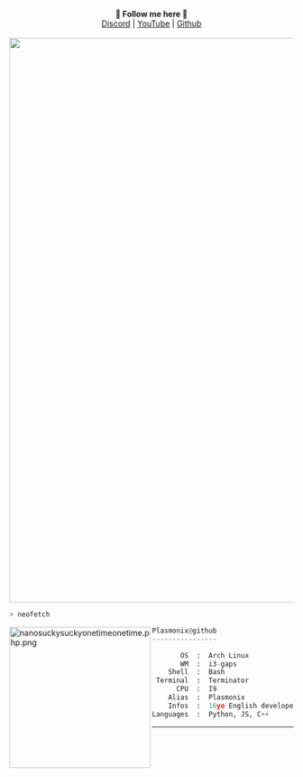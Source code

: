 <p align="center">
  <b>🎨 Follow me here 🎨</b><br>  
  <a href="https://discord.gg/Plasmonix">Discord</a> |
  <a href="https://www.youtube.com/channel/NDFC_eodnEhKPFF_jnjxDY9d">YouTube</a> |
  <a href="https://github.com/Plasmonix">Github</a><br><br>
  <img src="https://cdn.discordapp.com/attachments/975036883958636557/975080429197590618/tumblr_00fca58e088e62fee1268fba5e7196d0_ab2ffa4a_500.webp" width="1000">
  </p>

```bash
> neofetch
```

<img src="https://camo.githubusercontent.com/5256f260dc380bcb09bf91ba68ddcbd1e7356068e60eecfbad78133ad67a7ff5/68747470733a2f2f737465616d75736572696d616765732d612e616b616d616968642e6e65742f7567632f3933393436353037323037393333373639392f413434413244323442423938373236374632364335363434304635314130423436383438313232322f" align="left" alt="nanosuckysuckyonetimeonetime.php.png" width="250" height="250">

```py
Plasmonix@github
----------------

       OS  :  Arch Linux
       WM  :  i3-gaps
    Shell  :  Bash
 Terminal  :  Terminator
      CPU  :  I9
    Alias  :  Plasmonix
    Infos  :  16yo English developer!
Languages  :  Python, JS, C++
```
<hr>

